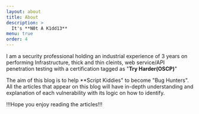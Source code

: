 ```yaml
---
layout: about
title: About
description: >
  It's **N0t A K1dd13** 
menu: true
order: 4
---
```


I am a security professional holding an industrial experience of 3 years on performing Infrastructure, thick and thin cleints, web service/API penetration testing with a certification tagged as "**Try Harder(OSCP)**"

The aim of this blog is to help **Script Kiddies" to become "Bug Hunters". All the articles that appear on this blog will have in-depth understanding and explanation of each vulnerability with its logic on how to identify.  

!!!Hope you enjoy reading the articles!!!

